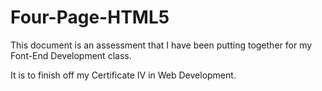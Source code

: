 # Four-Page-HTML5


This document is an assessment that I have been putting together for my Font-End Development class.

It is to finish off my Certificate IV in Web Development.
